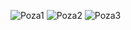 ![Poza1](https://github.com/tedere93/x3d/blob/master/SamuilaTudor/ss1.PNG)
![Poza2](https://github.com/tedere93/x3d/blob/master/SamuilaTudor/ss2.PNG)
![Poza3](https://github.com/tedere93/x3d/blob/master/SamuilaTudor/ss3.PNG)
